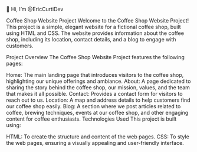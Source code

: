 👋 Hi, I’m @EricCurtiDev

Coffee Shop Website Project
Welcome to the Coffee Shop Website Project! This project is a simple, elegant website for a fictional coffee shop, built using HTML and CSS. 
The website provides information about the coffee shop, including its location, contact details, and a blog to engage with customers.

Project Overview
The Coffee Shop Website Project features the following pages:

Home: The main landing page that introduces visitors to the coffee shop, highlighting our unique offerings and ambiance.
About: A page dedicated to sharing the story behind the coffee shop, our mission, values, and the team that makes it all possible.
Contact: Provides a contact form for visitors to reach out to us.
Location: A map and address details to help customers find our coffee shop easily.
Blog: A section where we post articles related to coffee, brewing techniques, events at our coffee shop, and other engaging content for coffee enthusiasts.
Technologies Used
This project is built using:

HTML: To create the structure and content of the web pages.
CSS: To style the web pages, ensuring a visually appealing and user-friendly interface.
